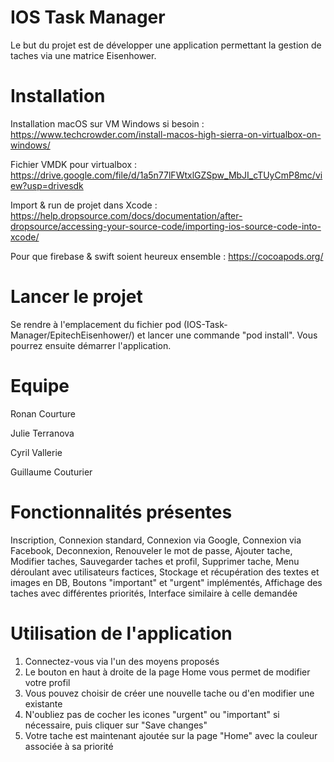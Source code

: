 # IOS Task Manager
Le but du projet est de développer une application permettant la gestion de taches via une matrice Eisenhower.

# Installation
Installation macOS sur VM Windows si besoin :
https://www.techcrowder.com/install-macos-high-sierra-on-virtualbox-on-windows/

Fichier VMDK pour virtualbox :
https://drive.google.com/file/d/1a5n77lFWtxlGZSpw_MbJI_cTUyCmP8mc/view?usp=drivesdk

Import & run de projet dans Xcode : 
https://help.dropsource.com/docs/documentation/after-dropsource/accessing-your-source-code/importing-ios-source-code-into-xcode/

Pour que firebase & swift soient heureux ensemble :
https://cocoapods.org/

# Lancer le projet
Se rendre à l'emplacement du fichier pod (IOS-Task-Manager/EpitechEisenhower/) et lancer une commande "pod install".
Vous pourrez ensuite démarrer l'application.

# Equipe
Ronan Courture

Julie Terranova

Cyril Vallerie

Guillaume Couturier

# Fonctionnalités présentes
Inscription, 
Connexion standard, 
Connexion via Google, 
Connexion via Facebook, 
Deconnexion, 
Renouveler le mot de passe, 
Ajouter tache, 
Modifier taches, 
Sauvegarder taches et profil, 
Supprimer tache, 
Menu déroulant avec utilisateurs factices, 
Stockage et récupération des textes et images en DB, 
Boutons "important" et "urgent" implémentés, 
Affichage des taches avec différentes priorités, 
Interface similaire à celle demandée

# Utilisation de l'application
1. Connectez-vous via l'un des moyens proposés
2. Le bouton en haut à droite de la page Home vous permet de modifier votre profil
3. Vous pouvez choisir de créer une nouvelle tache ou d'en modifier une existante
4. N'oubliez pas de cocher les icones "urgent" ou "important" si nécessaire, puis cliquer sur "Save changes"
5. Votre tache est maintenant ajoutée sur la page "Home" avec la couleur associée à sa priorité
